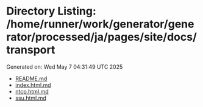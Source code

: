 # Directory Listing: /home/runner/work/generator/generator/processed/ja/pages/site/docs/transport
Generated on: Wed May  7 04:31:49 UTC 2025

- [README.md](README.md)
- [index.html.md](index.html.md)
- [ntcp.html.md](ntcp.html.md)
- [ssu.html.md](ssu.html.md)
